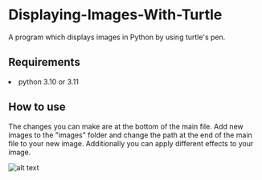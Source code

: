 # Displaying-Images-With-Turtle
A program which displays images in Python by using turtle's pen.

## Requirements
<li> python 3.10 or 3.11

## How to use

The changes you can make are at the bottom of the main file. Add new images to the "images" folder and change the path at the end of the main file to your new image. Additionally you can apply different effects to your image.<br>

![alt text](https://raw.githubusercontent.com/GiorDior/Displaying-Images-With-Turtle/main/screenshot.png)
